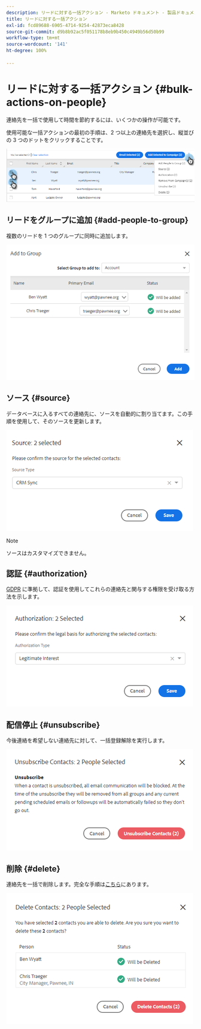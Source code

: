 ```yaml
---
description: リードに対する一括アクション - Marketo ドキュメント - 製品ドキュメント
title: リードに対する一括アクション
exl-id: fcd89688-6905-4714-9254-42873eca8428
source-git-commit: d9b8b92ac5f051178b8eb9b450c4949b56d50b99
workflow-type: tm+mt
source-wordcount: '141'
ht-degree: 100%

---
```


# リードに対する一括アクション {#bulk-actions-on-people}

連絡先を一括で使用して時間を節約するには、いくつかの操作が可能です。

使用可能な一括アクションの最初の手順は、2 つ以上の連絡先を選択し、縦並びの 3 つのドットをクリックすることです。

![](assets/bulk-actions-on-people-1.png)

## リードをグループに追加 {#add-people-to-group}

複数のリードを 1 つのグループに同時に追加します。

![](assets/bulk-actions-on-people-2.png)

## ソース {#source}

データベースに入るすべての連絡先に、ソースを自動的に割り当てます。この手順を使用して、そのソースを更新します。

![](assets/bulk-actions-on-people-3.png)

>[!NOTE]
>
>ソースはカスタマイズできません。

## 認証 {#authorization}

[GDPR](https://eugdpr.org/) に準拠して、認証を使用してこれらの連絡先と関与する権限を受け取る方法を示します。

![](assets/bulk-actions-on-people-4.png)

## 配信停止 {#unsubscribe}

今後連絡を希望しない連絡先に対して、一括登録解除を実行します。

![](assets/bulk-actions-on-people-5.png)

## 削除 {#delete}

連絡先を一括で削除します。完全な手順は[こちら](/help/marketo/product-docs/marketo-sales-insight/actions/people/managing-contacts/creating-and-deleting-contacts.md)にあります。

![](assets/bulk-actions-on-people-6.png)
